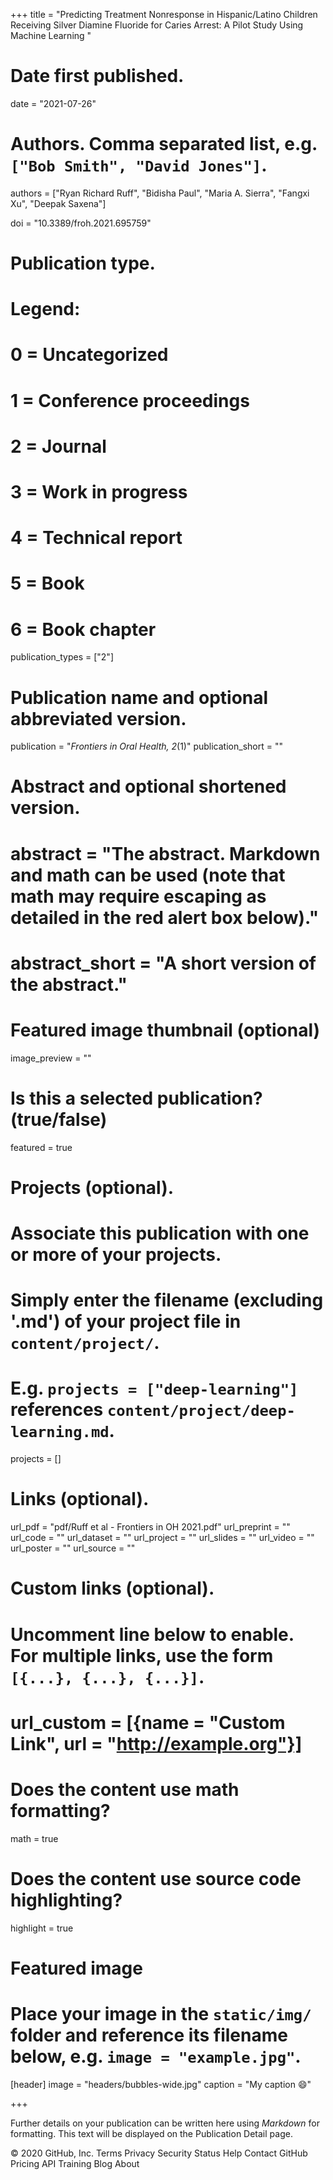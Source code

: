 +++
title = "Predicting Treatment Nonresponse in Hispanic/Latino Children Receiving Silver Diamine Fluoride for Caries Arrest: A Pilot Study Using Machine Learning
"

# Date first published.
date = "2021-07-26"

# Authors. Comma separated list, e.g. `["Bob Smith", "David Jones"]`.
authors = ["Ryan Richard Ruff", "Bidisha Paul", "Maria A. Sierra", "Fangxi Xu", "Deepak Saxena"]

doi = "10.3389/froh.2021.695759"

# Publication type.
# Legend:
# 0 = Uncategorized
# 1 = Conference proceedings
# 2 = Journal
# 3 = Work in progress
# 4 = Technical report
# 5 = Book
# 6 = Book chapter
publication_types = ["2"]

# Publication name and optional abbreviated version.
publication = "*Frontiers in Oral Health, 2*(1)"
publication_short = ""

# Abstract and optional shortened version.
# abstract = "The abstract. Markdown and math can be used (note that math may require escaping as detailed in the red alert box below)."
# abstract_short = "A short version of the abstract."

# Featured image thumbnail (optional)
image_preview = ""

# Is this a selected publication? (true/false)
featured = true

# Projects (optional).
#   Associate this publication with one or more of your projects.
#   Simply enter the filename (excluding '.md') of your project file in `content/project/`.
#   E.g. `projects = ["deep-learning"]` references `content/project/deep-learning.md`.
projects = []

# Links (optional).
url_pdf = "pdf/Ruff et al - Frontiers in OH 2021.pdf"
url_preprint = ""
url_code = ""
url_dataset = ""
url_project = ""
url_slides = ""
url_video = ""
url_poster = ""
url_source = ""

# Custom links (optional).
#   Uncomment line below to enable. For multiple links, use the form `[{...}, {...}, {...}]`.
# url_custom = [{name = "Custom Link", url = "http://example.org"}]

# Does the content use math formatting?
math = true

# Does the content use source code highlighting?
highlight = true

# Featured image
# Place your image in the `static/img/` folder and reference its filename below, e.g. `image = "example.jpg"`.
[header]
image = "headers/bubbles-wide.jpg"
caption = "My caption 😄"

+++

Further details on your publication can be written here using *Markdown* for formatting. This text will be displayed on the Publication Detail page.




© 2020 GitHub, Inc.
Terms
Privacy
Security
Status
Help
Contact GitHub
Pricing
API
Training
Blog
About
